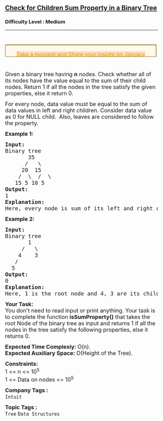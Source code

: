 <h2><a href="https://www.geeksforgeeks.org/problems/children-sum-parent/1">Check for Children Sum Property in a Binary Tree</a></h2><h3>Difficulty Level : Medium</h3><hr><div class="problems_problem_content__Xm_eO"><p>&nbsp;</p>
<table style="border-collapse: collapse; width: 99.0507%; height: 40px; background-color: #fff9eb; border-color: #d79f0a;" border="1">
<tbody>
<tr style="height: 65.1px;">
<td style="width: 100%; text-align: center; height: 65.1px;">
<p style="margin-bottom: 0cm; line-height: 100%;"><a href="https://forms.gle/6MpVsAEdw2GqZCjE7" target="_blank" rel="noopener"><span style="color: #d79f0a;"><span style="font-size: large;"><span style="background: #ffdbb6;">Take a moment and Share your insight on January special.</span></span></span></a></p>
</td>
</tr>
</tbody>
</table>
<p>&nbsp;</p>
<p><span style="font-size: 18px;">Given a binary tree having <strong>n</strong> nodes. Check whether all of its nodes have the value equal to the sum of their child nodes.</span><span style="font-size: 18px;">&nbsp;R</span><span style="font-size: 18px;">eturn 1 if all the nodes in the tree satisfy the given properties, else it return 0.</span></p>
<p><span style="font-size: 18px;">For every node, data value must be equal to the sum of data values in left and right children. Consider data value as 0 for NULL child.&nbsp; Also, leaves are considered to follow the property.</span></p>
<p><span style="font-size: 18px;"><strong>Example 1:</strong></span></p>
<pre><span style="font-size: 18px;"><strong>Input:<br></strong>Binary tree
       35
      /   \
     20  15<br>    /  \  /  \<br>   15 5 10 5
<strong>Output: <br></strong>1<strong>
Explanation: <br></strong>Here, every node is sum of its left and right child.</span></pre>
<p><span style="font-size: 18px;"><strong>Example 2:</strong></span></p>
<pre><span style="font-size: 18px;"><strong>Input:<br></strong>Binary tree
       1
     /   \
&nbsp;   4    3
&nbsp;  /  
&nbsp; 5    
<strong>Output: <br></strong>0<strong>
Explanation: <br></strong>Here, 1 is the root node and 4, 3 are its child nodes. 4 + 3 = 7 which is not equal to the value of root node. Hence, this tree does not satisfy the given condition.</span></pre>
<p><span style="font-size: 18px;"><strong>Your Task:</strong><br>You don't need to read input or print anything. Your task is to complete the function</span><span style="font-size: 18px;"> <strong>isSumProperty()</strong> that takes the root Node of the binary tree as input and returns 1 if all the nodes in the tree satisfy the following properties, else it returns 0.<br></span></p>
<p><span style="font-size: 18px;"><strong>Expected Time Complexiy: </strong>O(n).<br><strong>Expected Auxiliary Space:&nbsp;</strong>O(Height of the Tree).</span></p>
<p><span style="font-size: 18px;"><strong>Constraints:</strong><br>1 &lt;= n &lt;= 10<sup>5</sup><br>1 &lt;= Data on nodes &lt;= 10<sup>5</sup></span></p></div><p><span style=font-size:18px><strong>Company Tags : </strong><br><code>Intuit</code>&nbsp;<br><p><span style=font-size:18px><strong>Topic Tags : </strong><br><code>Tree</code>&nbsp;<code>Data Structures</code>&nbsp;